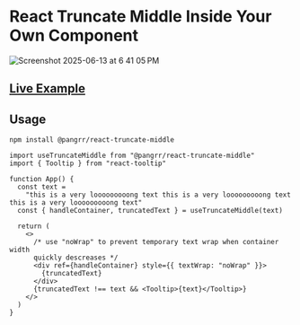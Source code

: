 # React Truncate Middle Inside Your Own Component

![Screenshot 2025-06-13 at 6 41 05 PM](https://github.com/user-attachments/assets/e28a1be3-984a-430e-8de2-67a1027c3ada)

## [Live Example](https://playcode.io/2422815)

## Usage

`npm install @pangrr/react-truncate-middle`

```tsx
import useTruncateMiddle from "@pangrr/react-truncate-middle"
import { Tooltip } from "react-tooltip"

function App() {
  const text =
    "this is a very looooooooong text this is a very looooooooong text this is a very looooooooong text"
  const { handleContainer, truncatedText } = useTruncateMiddle(text)

  return (
    <>
      /* use "noWrap" to prevent temporary text wrap when container width
      quickly descreases */
      <div ref={handleContainer} style={{ textWrap: "noWrap" }}>
        {truncatedText}
      </div>
      {truncatedText !== text && <Tooltip>{text}</Tooltip>}
    </>
  )
}
```
